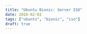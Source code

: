 ```yaml
---
title: "Ubuntu Bionic: Server ISO"
date: 2018-02-01
tags: ["ubuntu", "bionic", "iso"]
draft: true
---
```

